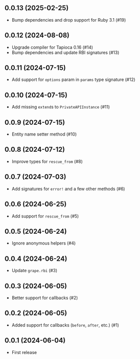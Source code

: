 ## 0.0.13 (2025-02-25)

- Bump dependencies and drop support for Ruby 3.1 (#19)

## 0.0.12 (2024-08-08)

- Upgrade compiler for Tapioca 0.16 (#14)
- Bump dependencies and update RBI signatures (#13)

## 0.0.11 (2024-07-15)

- Add support for `options` param in `params` type signature (#12)

## 0.0.10 (2024-07-15)

- Add missing `extend`s to `PrivateAPIInstance` (#11)

## 0.0.9 (2024-07-15)

- Entity name setter method (#10)

## 0.0.8 (2024-07-12)

- Improve types for `rescue_from` (#8)

## 0.0.7 (2024-07-03)

- Add signatures for `error!` and a few other methods (#6)

## 0.0.6 (2024-06-25)

- Add support for `rescue_from` (#5)

## 0.0.5 (2024-06-24)

- Ignore anonymous helpers (#4)

## 0.0.4 (2024-06-24)

- Update `grape.rbi` (#3)

## 0.0.3 (2024-06-05)

- Better support for callbacks (#2)

## 0.0.2 (2024-06-05)

- Added support for callbacks (`before`, `after`, etc.) (#1)

## 0.0.1 (2024-06-04)

- First release
